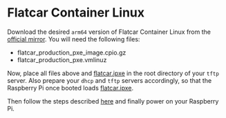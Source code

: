 # Flatcar Container Linux

Download the desired `arm64` version of Flatcar Container Linux from the
[official mirror](https://www.flatcar.org/). You will need the following
files:

* flatcar_production_pxe_image.cpio.gz
* flatcar_production_pxe.vmlinuz

Now, place all files above and [flatcar.ipxe](flatcar.ipxe) in the root
directory of your `tftp` server. Also prepare your `dhcp` and `tftp` servers
accordingly, so that the Raspberry Pi once booted loads
[flatcar.ipxe](flatcar.ipxe).

Then follow the steps described [here](../../../README.md#use) and finally power
on your Raspberry Pi.
